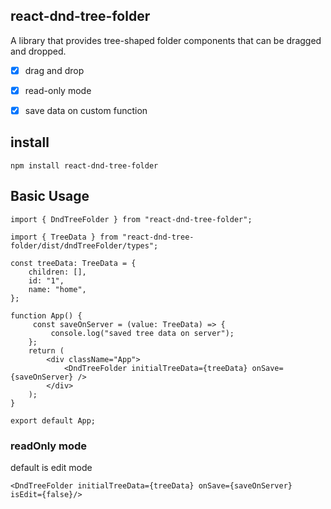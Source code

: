 ## react-dnd-tree-folder

A library that provides tree-shaped folder components that can be dragged and dropped.

- [X] drag and drop
- [x] read-only mode
- [x] save data on custom function



## install
```
npm install react-dnd-tree-folder
```

## Basic Usage

```
import { DndTreeFolder } from "react-dnd-tree-folder";

import { TreeData } from "react-dnd-tree-folder/dist/dndTreeFolder/types";

const treeData: TreeData = {
    children: [],
    id: "1",
    name: "home",
};

function App() {
     const saveOnServer = (value: TreeData) => {
         console.log("saved tree data on server");
    };
    return (
        <div className="App">
            <DndTreeFolder initialTreeData={treeData} onSave={saveOnServer} />
        </div>
    );
}

export default App;

```

### readOnly mode

default is edit mode

```
<DndTreeFolder initialTreeData={treeData} onSave={saveOnServer} isEdit={false}/>
```
